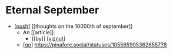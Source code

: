 # Eternal September

- [[push]] [[thoughts on the 10000th of september]]
  - An [[article]].
    - [[by]] [[viznut]]
  - [[go]] https://pinafore.social/statuses/105565905362655778

[//begin]: # "Autogenerated link references for markdown compatibility"
[push]: push "Push"
[viznut]: viznut "Viznut"
[go]: go "Go"
[//end]: # "Autogenerated link references"